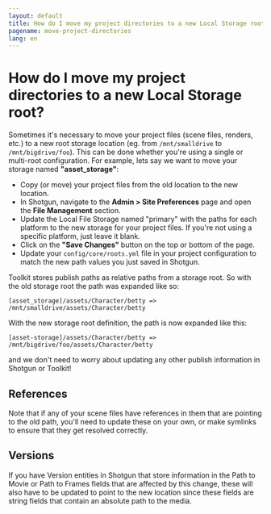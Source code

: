```yaml
---
layout: default
title: How do I move my project directories to a new Local Storage root?
pagename: move-project-directories
lang: en
---
```


# How do I move my project directories to a new Local Storage root?

Sometimes it's necessary to move your project files (scene files, renders, etc.) to a new root storage location (eg. from `/mnt/smalldrive` to `/mnt/bigdrive/foo`). This can be done whether you're using a single or multi-root configuration. For example, lets say we want to move your storage named **"asset_storage"**:

- Copy (or move) your project files from the old location to the new location.
- In Shotgun, navigate to the **Admin > Site Preferences** page and open the **File Management** section.
- Update the Local File Storage named "primary" with the paths for each platform to the new storage for your project files. If you're not using a specific platform, just leave it blank.
- Click on the **"Save Changes"** button on the top or bottom of the page.
- Update your `config/core/roots.yml` file in your project configuration to match the new path values you just saved in Shotgun.

Toolkit stores publish paths as relative paths from a storage root. So with the old storage root the path was expanded like so:

    [asset_storage]/assets/Character/betty => /mnt/smalldrive/assets/Character/betty

With the new storage root definition, the path is now expanded like this:

    [asset-storage]/assets/Character/betty => /mnt/bigdrive/foo/assets/Character/betty

and we don't need to worry about updating any other publish information in Shotgun or Toolkit! 

## References

Note that if any of your scene files have references in them that are pointing to the old path, you'll need to update these on your own, or make symlinks to ensure that they get resolved correctly.

## Versions

If you have Version entities in Shotgun that store information in the Path to Movie or Path to Frames fields that are affected by this change, these will also have to be updated to point to the new location since these fields are string fields that contain an absolute path to the media.